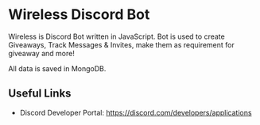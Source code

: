 # Wireless Discord Bot

Wireless is Discord Bot written in JavaScript.
Bot is used to create Giveaways, Track Messages & Invites, make them as requirement for giveaway
and more!

All data is saved in MongoDB.

## Useful Links
- Discord Developer Portal: https://discord.com/developers/applications

